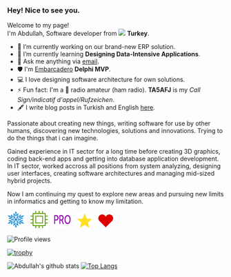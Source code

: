 ### Hey! Nice to see you.
Welcome to my page!<br>
I'm Abdullah, Software developer from <img src="https://www.flaticon.com/svg/static/icons/svg/3909/3909414.svg" width="14"/> **Turkey**.

- 🔭 I’m currently working on our brand-new ERP solution.
- 🌱 I’m currently learning **Designing Data-Intensive Applications**.
- 💬 Ask me anything via <a href="mailto:mail@abdullahilgaz.com">email</a>.  
- 🛡 I'm <a href="https://www.embarcadero.com/partners/mvp-directory" target="_blank">Embarcadero</a> **Delphi MVP**.
- 💻 I love designing software architecture for own solutions.
- ⚡ Fun fact: I'm a 📡 radio amateur (ham radio). **TA5AFJ** is my *Call Sign/indicatif d'appel/Rufzeichen*.
- 🖋 I write blog posts in Turkish and English <a href="https://abdullahilgaz.com" target="_blank">here</a>.

<p>Passionate about creating new things, writing software for use by other humans, discovering new technologies, solutions and innovations. Trying to do the things that i can imagine.</p>

<p>Gained experience in IT sector for a long time before creating 3D graphics, coding back-end apps and getting into database application development. In IT sector, worked accross all positions from system analyzing, designing user interfaces, creating software architectures and managing mid-sized hybrid projects.</p>

<p>Now I am continuing my quest to explore new areas and pursuing new limits in informatics and getting to know my limitation.</p>

<a href='https://archiveprogram.github.com/'><img src='https://raw.githubusercontent.com/acervenky/animated-github-badges/master/assets/acbadge.gif' width='40' height='40'></a> <a href='https://docs.github.com/en/developers'><img src='https://raw.githubusercontent.com/acervenky/animated-github-badges/master/assets/devbadge.gif' width='40' height='40'></a> <a href='https://github.com/pricing'><img src='https://raw.githubusercontent.com/acervenky/animated-github-badges/master/assets/pro.gif' width='40' height='40'></a> <a href='https://stars.github.com/'><img src='https://raw.githubusercontent.com/acervenky/animated-github-badges/master/assets/starbadge.gif' width='35' height='35'></a> <a href='https://docs.github.com/en/github/supporting-the-open-source-community-with-github-sponsors'><img src='https://raw.githubusercontent.com/acervenky/animated-github-badges/master/assets/sponsorbadge.gif' width='35' height='35'></a> 

![Profile views](https://gpvc.arturio.dev/theilgazcode)  

[![trophy](https://github-profile-trophy.vercel.app/?username=theilgazcode&theme=onedark)](https://github.com/ryo-ma/github-profile-trophy)

![Abdullah's github stats](https://github-readme-stats.vercel.app/api?username=theilgazcode&count_private=true&hide=issues&show_icons=true&theme=dark) [![Top Langs](https://github-readme-stats.vercel.app/api/top-langs/?username=theilgazcode&layout=compact&theme=dark)](https://github.com/anuraghazra/github-readme-stats)


